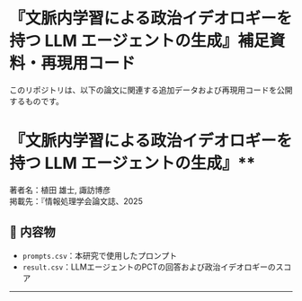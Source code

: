# 『文脈内学習による政治イデオロギーを持つ LLM エージェントの生成』補足資料・再現用コード

このリポジトリは、以下の論文に関連する追加データおよび再現用コードを公開するものです。

# 『文脈内学習による政治イデオロギーを持つ LLM エージェントの生成』**  
著者名：植田 雄士, 諏訪博彦  
掲載先：『情報処理学会論文誌、2025  

## 📁 内容物

- `prompts.csv`：本研究で使用したプロンプト
- `result.csv`：LLMエージェントのPCTの回答および政治イデオロギーのスコア

---

